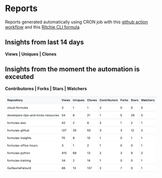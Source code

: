 # Reports

Reports generated automatically using CRON job with this [github action workflow](https://github.com/GuillaumeFalourd/repo-reports/blob/main/.github/workflows/1-reports-generator.yml) and this [Ritchie CLI formula](https://github.com/GuillaumeFalourd/formulas-github/tree/master/github/get/insights)

## Insights from last 14 days

**Views | Uniques | Clones**

## Insights from the moment the automation is exceuted 

**Contributores | Forks | Stars | Watchers**

![Sample](/docs/report-sample.png)
